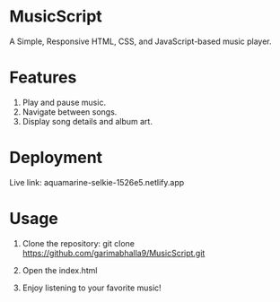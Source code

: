 # MusicScript
A Simple, Responsive HTML, CSS, and JavaScript-based music player.

# Features
1) Play and pause music.
2) Navigate between songs.
3) Display song details and album art.

# Deployment
Live link: aquamarine-selkie-1526e5.netlify.app

# Usage
1) Clone the repository:  git clone https://github.com/garimabhalla9/MusicScript.git

3) Open the index.html
4) Enjoy listening to your favorite music!
